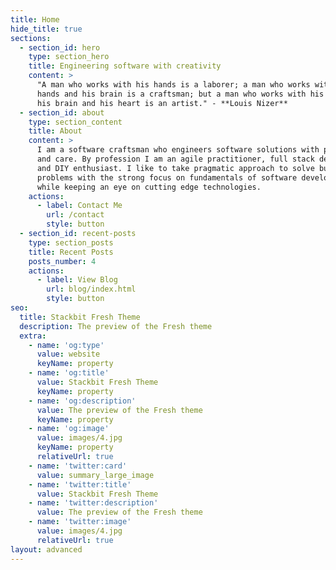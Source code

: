 ```yaml
---
title: Home
hide_title: true
sections:
  - section_id: hero
    type: section_hero
    title: Engineering software with creativity
    content: >
      "A man who works with his hands is a laborer; a man who works with his
      hands and his brain is a craftsman; but a man who works with his hands and
      his brain and his heart is an artist." - **Louis Nizer**
  - section_id: about
    type: section_content
    title: About
    content: >
      I am a software craftsman who engineers software solutions with passion
      and care. By profession I am an agile practitioner, full stack developer
      and DIY enthusiast. I like to take pragmatic approach to solve business
      problems with the strong focus on fundamentals of software development
      while keeping an eye on cutting edge technologies.
    actions:
      - label: Contact Me
        url: /contact
        style: button
  - section_id: recent-posts
    type: section_posts
    title: Recent Posts
    posts_number: 4
    actions:
      - label: View Blog
        url: blog/index.html
        style: button
seo:
  title: Stackbit Fresh Theme
  description: The preview of the Fresh theme
  extra:
    - name: 'og:type'
      value: website
      keyName: property
    - name: 'og:title'
      value: Stackbit Fresh Theme
      keyName: property
    - name: 'og:description'
      value: The preview of the Fresh theme
      keyName: property
    - name: 'og:image'
      value: images/4.jpg
      keyName: property
      relativeUrl: true
    - name: 'twitter:card'
      value: summary_large_image
    - name: 'twitter:title'
      value: Stackbit Fresh Theme
    - name: 'twitter:description'
      value: The preview of the Fresh theme
    - name: 'twitter:image'
      value: images/4.jpg
      relativeUrl: true
layout: advanced
---
```

